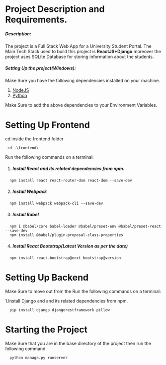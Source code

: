 # Project Description and Requirements.

##### Description:
The project is a Full Stack Web App for a University Student Portal.
The Main Tech Stack used to build this project is **ReactJS+Django** moreover the project uses SQLite Database for storing information about the students.

##### Setting Up the project(Windows):
Make Sure you have the following dependencies installed on your machine.
 1. [NodeJS](https://nodejs.org/en/download/)
 2. [Python](https://www.python.org/downloads/)

Make Sure to add the above dependencies to your Environment Variables.

# Setting Up Frontend
 cd inside the frontend folder
 ```
  cd .\frontend\
 ```

Run the following commands on a terminal:
1. ##### Install React and its related dependencies from npm.
```
  npm install react react-router-dom react-dom --save-dev
```
2. ##### Install Webpack
```
  npm install webpack webpack-cli --save-dev
```
3. ##### Install Babel
```
  npm i @babel/core babel-loader @babel/preset-env @babel/preset-react  --save-dev
  npm install @babel/plugin-proposal-class-properties
```
4. ##### Install React Bootstrap(Latest Version as per the date)
```
  npm install react-bootstrap@next bootstrap@version
```

# Setting Up Backend
 Make Sure to move out from the 
Run the following commands on a terminal:

1.Install Django and and its related dependencies from npm.
```
  pip install django djangorestframework pillow
```
# Starting the Project 
Make Sure that you are in the base directory of the project then run the following command
```
  python manage.py runserver 
```
